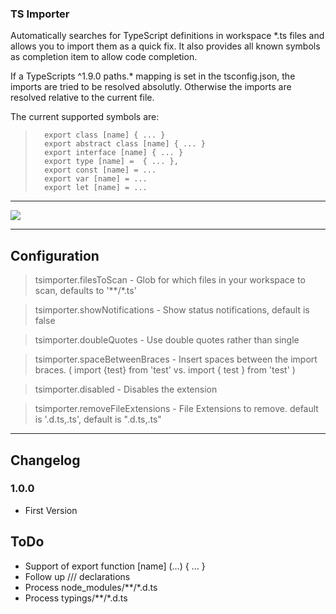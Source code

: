 ### TS Importer

Automatically searches for TypeScript definitions in workspace *.ts files and allows you to import them as a quick fix.
It also provides all known symbols as completion item to allow code completion.

If a TypeScripts ^1.9.0 paths.* mapping is set in the tsconfig.json, the imports are tried to be resolved absolutly. 
Otherwise the imports are resolved relative to the current file.  

The current supported symbols are:

>       export class [name] { ... }
>       export abstract class [name] { ... }
>       export interface [name] { ... }
>       export type [name] =  { ... },
>       export const [name] = ...
>       export var [name] = ...
>       export let [name] = ...


----

<img src="http://g.recordit.co/KukcjCupXC.gif">

----

## Configuration

> tsimporter.filesToScan - Glob for which files in your workspace to scan, defaults to '**/*.ts'

> tsimporter.showNotifications - Show status notifications, default is false

> tsimporter.doubleQuotes - Use double quotes rather than single

> tsimporter.spaceBetweenBraces - Insert spaces between the import braces. ( import {test} from 'test' vs. import { test } from 'test' )

> tsimporter.disabled - Disables the extension

> tsimporter.removeFileExtensions - File Extensions to remove. default is '.d.ts,.ts', default is ".d.ts,.ts"

----


## Changelog

### 1.0.0
- First Version


## ToDo
- Support of export function [name] (...) { ... }
- Follow up ///<reference path="..." /> declarations
- Process node_modules/**/*.d.ts
- Process typings/**/*.d.ts


